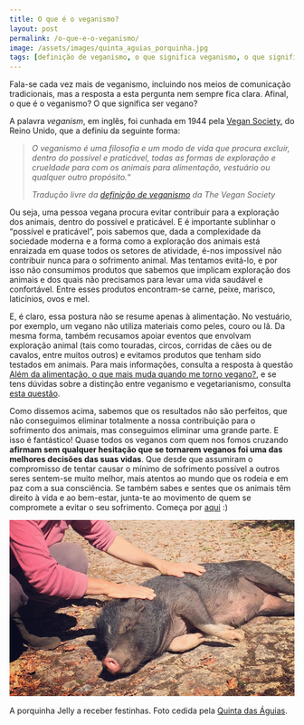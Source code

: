 ```yaml
---
title: O que é o veganismo?
layout: post
permalink: /o-que-e-o-veganismo/
image: /assets/images/quinta_aguias_porquinha.jpg
tags: [definição de veganismo, o que significa veganismo, o que significa ser vegan, o que significa ser vegano]
---
```

Fala-se cada vez mais de veganismo, incluindo nos meios de comunicação tradicionais, mas a resposta a esta pergunta nem sempre fica clara. Afinal, o que é o veganismo? O que significa ser vegano?

A palavra _veganism_, em inglês, foi cunhada em 1944 pela [Vegan Society](https://www.vegansociety.com), do Reino Unido, que a definiu da seguinte forma:

<blockquote>
  <p>
    <em>O veganismo é uma filosofia e um modo de vida que procura excluir, dentro do possível e praticável, todas as formas de exploração e crueldade para com os animais para alimentação, vestuário ou qualquer outro propósito.</em>&#8220;
  </p>
  
  <cite>Tradução livre da <a href="https://www.vegansociety.com/go-vegan/definition-veganism">definição de veganismo</a> da The Vegan Society</cite>
</blockquote>

Ou seja, uma pessoa vegana procura evitar contribuir para a exploração dos animais, dentro do possível e praticável. E é importante sublinhar o “possível e praticável”, pois sabemos que, dada a complexidade da sociedade moderna e a forma como a exploração dos animais está enraizada em quase todos os setores de atividade, é-nos impossível não contribuir nunca para o sofrimento animal. Mas tentamos evitá-lo, e por isso não consumimos produtos que sabemos que implicam exploração dos animais e dos quais não precisamos para levar uma vida saudável e confortável. Entre esses produtos encontram-se carne, peixe, marisco, laticínios, ovos e mel.

E, é claro, essa postura não se resume apenas à alimentação. No vestuário, por exemplo, um vegano não utiliza materiais como peles, couro ou lã. Da mesma forma, também recusamos apoiar eventos que envolvam exploração animal (tais como touradas, circos, corridas de cães ou de cavalos, entre muitos outros) e evitamos produtos que tenham sido testados em animais. Para mais informações, consulta a resposta à questão [Além da alimentação, o que mais muda quando me torno vegano?](/alem-da-alimentacao-o-que-mais-muda-quando-me-torno-vegano/), e se tens dúvidas sobre a distinção entre veganismo e vegetarianismo, consulta [esta questão](/qual-a-diferenca-entre-um-vegano-e-um-vegetariano/).

Como dissemos acima, sabemos que os resultados não são perfeitos, que não conseguimos eliminar totalmente a nossa contribuição para o sofrimento dos animais, mas conseguimos eliminar uma grande parte. E isso é fantástico! Quase todos os veganos com quem nos fomos cruzando **afirmam sem qualquer hesitação que se tornarem veganos foi uma das melhores decisões das suas vidas**. Que desde que assumiram o compromisso de tentar causar o mínimo de sofrimento possível a outros seres sentem-se muito melhor, mais atentos ao mundo que os rodeia e em paz com a sua consciência. Se também sabes e sentes que os animais têm direito à vida e ao bem-estar, junta-te ao movimento de quem se compromete a evitar o seu sofrimento. Começa por [aqui](/quero-ser-vegano-por-onde-comeco/) :)

![[Foto da porquinha Jelly a receber festinhas, na Quinta das Águias]](/assets/images/quinta_aguias_porquinha.jpg "A porquinha Jelly a receber festinhas, na Quinta das Águias")

<div class="img-caption">A porquinha Jelly a receber festinhas. Foto cedida pela <a href="https://www.facebook.com/associacaoquintadasaguias/photos/1152900774802359">Quinta das Águias</a>.</div>
